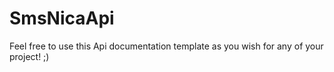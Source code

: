 SmsNicaApi
==========

Feel free to use this Api documentation template as you wish for any of your project! ;)